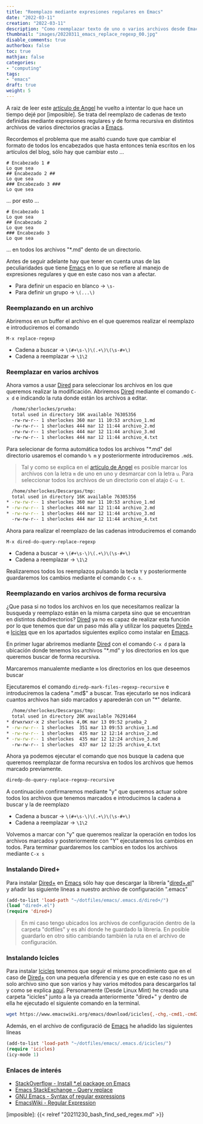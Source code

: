 ```yaml
---
title: "Reemplazo mediante expresiones regulares en Emacs"
date: "2022-03-11"
creation: "2022-03-11"
description: "Como reemplazar texto de uno o varios archivos desde Emacs gracias al uso de las expresiones regulares, incluso de forma recursiva."
thumbnail: "images/20220311_emacs_replace_regexp_00.jpg"
disable_comments: true
authorbox: false
toc: true
mathjax: false
categories:
- "computing"
tags:
- "emacs"
draft: true
weight: 5
---
```

A raiz de leer este [artículo de Angel] he vuelto a intentar lo que hace un tiempo dejé por [imposible]. Se trata del reemplazo de cadenas de texto definidas mediante expresiones regulares y de forma recursiva en distintos archivos de varios directorios gracias a [Emacs].
<!--more-->
Recordemos el problema que me asaltó cuando tuve que cambiar el formato de todos los encabezados que hasta entonces tenía escritos en los artículos del blog, sólo hay que cambiar esto ...

```
# Encabezado 1 #
Lo que sea
## Encabezado 2 ##
Lo que sea
### Encabezado 3 ###
Lo que sea
```

... por esto ...

```
# Encabezado 1
Lo que sea
## Encabezado 2
Lo que sea
### Encabezado 3
Lo que sea
```

... en todos los archivos "*.md" dento de un directorio.

Antes de seguir adelante hay que tener en cuenta unas de las peculiaridades que tiene [Emacs] en lo que se refiere al manejo de expresiones regulares y que en este caso nos van a afectar.
- Para definir un espacio en blanco → `\s-`
- Para definir un grupo → `\(...\)`

### Reemplazando en un archivo
Abriremos en un buffer el archivo en el que queremos realizar el reemplazo e introduciremos el comando

```
M-x replace-regexp
```
- Cadena a buscar → `\(#+\s-\)\(.+\)\(\s-#+\)`
- Cadena a reemplazar → `\1\2`

### Reemplazar en varios archivos
Ahora vamos a usar [Dired] para seleccionar los archivos en los que queremos realizar la modificación. Abriremos [Dired] mediante el comando `C-x d` e indicando la ruta donde están los archivos a editar.

``` bash
  /home/sherlockes/prueba:
  total used in directory 16K available 76305356
  -rw-rw-r-- 1 sherlockes 360 mar 11 10:53 archivo_1.md
  -rw-rw-r-- 1 sherlockes 444 mar 12 11:44 archivo_2.md
  -rw-rw-r-- 1 sherlockes 444 mar 12 11:44 archivo_3.md
  -rw-rw-r-- 1 sherlockes 444 mar 12 11:44 archivo_4.txt
```
Para selecionar de forma automática todos los archivos "*.md" del directorio usaremos el comando `% m` y posteriormente introduciremos `.md$`.

> Tal y como se explica en el [artículo de Angel] es posible marcar los archivos con la letra `m` de uno en uno y desmarcar con la letra `u`. Para seleccionar todos los archivos de un directorio con el atajo `C-u t`.

``` bash
  /home/sherlockes/Descargas/tmp:
  total used in directory 16K available 76305356
* -rw-rw-r-- 1 sherlockes 360 mar 11 10:53 archivo_1.md
* -rw-rw-r-- 1 sherlockes 444 mar 12 11:44 archivo_2.md
* -rw-rw-r-- 1 sherlockes 444 mar 12 11:44 archivo_3.md
  -rw-rw-r-- 1 sherlockes 444 mar 12 11:44 archivo_4.txt
```

Ahora para realizar el reemplazo de las cadenas introduciremos el comando

```
M-x dired-do-query-replace-regexp
```

- Cadena a buscar → `\(#+\s-\)\(.+\)\(\s-#+\)`
- Cadena a reemplazar → `\1\2`

Realizaremos todos los reemplazos pulsando la tecla `Y` y posteriormente guardaremos los cambios mediante el comando `C-x s`.

### Reemplazando en varios archivos de forma recursiva
¿Que pasa si no todos los archivos en los que necesitamos realizar la busqueda y reemplazo están en la misma carpeta sino que se encuentran en distintos dubdirectorios? [Dired] ya no es capaz de realizar esta función por lo que tenemos que dar un paso más alla y utilizar los paquetes [Dired+] e [Icicles] que en los apartados siguientes explico como instalar en [Emacs].

En primer lugar abriremos mediante [Dired] con el comando `C-x d` para la ubicación donde tenemos los archivos "*.md" y los directorios en los que queremos buscar de forma recursiva.

Marcaremos manualemte mediante `m` los directorios en los que deseemos buscar

Ejecutaremos el comando `diredp-mark-files-regexp-recursive` e introduciremos la cadena "\.md$" a buscar. Tras ejecutarlo se nos indicará cuantos archivos han sido marcados y aparederán con un "*" delante.
``` bash
  /home/sherlockes/Descargas/tmp:
  total used in directory 20K available 76291464
* drwxrwxr-x 2 sherlockes 4,0K mar 13 09:52 prueba_2
* -rw-rw-r-- 1 sherlockes  351 mar 13 09:53 archivo_1.md
* -rw-rw-r-- 1 sherlockes  435 mar 12 12:14 archivo_2.md
* -rw-rw-r-- 1 sherlockes  435 mar 12 12:24 archivo_3.md
  -rw-rw-r-- 1 sherlockes  437 mar 12 12:25 archivo_4.txt
```
Ahora ya podemos ejecutar el comando que nos busque la cadena que queremos reemplazar de forma recursiva en todos los archivos que hemos marcado previamente.
``` lisp
diredp-do-query-replace-regexp-recursive
```
A continuación confirmaremos mediante "y" que queremos actuar sobre todos los archivos que tenemos marcados e introducimos la cadena a buscar y la de reemplazo
- Cadena a buscar → `\(#+\s-\)\(.+\)\(\s-#+\)`
- Cadena a reemplazar → `\1\2`

Volvemos a marcar con "y" que queremos realizar la operación en todos los archivos marcados y posteriormente con "Y" ejecutaremos los cambios en todos.
Para terminar guardaremos los cambios en todos los archivos mediante `C-x s`


### Instalando Dired+
Para instalar [Dired+] en [Emacs] sólo hay que descargar la librería "[dired+.el]" y añadir las siguiente líneas a nuestro archivo de configuración ".emacs"

``` lisp
(add-to-list 'load-path "~/dotfiles/emacs/.emacs.d/dired+/")
(load "dired+.el")
(require 'dired+)
```

> En mi caso tengo ubicados los archivos de configuración dentro de la carpeta "dotfiles" y es ahí donde he guardado la librería. En posible guardarlo en otro sitio cambiando también la ruta en el archivo de configuración.

### Instalando Icicles
Para instalar [Icicles] tenemos que seguir el mismo procedimiento que en el caso de [Dired+] con una pequeña diferencia y es que en este caso no es un solo archivo sino que son varios y hay varios métodos para descargarlos tal y como se explica [aquí]. Personamente (Desde Linux Mint) he creado una carpeta "icicles" junto a la ya creada anteriormente "dired+" y dentro de ella he ejecutado el siguiente comando en la terminal.

``` bash
wget https://www.emacswiki.org/emacs/download/icicles{,-chg,-cmd1,-cmd2,-doc1,-doc2,-face,-fn,-mac,-mcmd,-mode,-opt,-var}.el
```

Además, en el archivo de configuració de [Emacs] he añadido las siguientes líneas

``` lisp
(add-to-list 'load-path "~/dotfiles/emacs/.emacs.d/icicles/")
(require 'icicles)
(icy-mode 1)
```

### Enlaces de interés
- [StackOverflow - Install *.el package on Emacs](https://stackoverflow.com/questions/6400447/how-to-install-a-emacs-plugin-many-times-its-a-el-file-on-windows-platform)
- [Emacs StackExchange - Query replace](https://emacs.stackexchange.com/questions/26602/query-replace-on-directory)
- [GNU Emacs - Syntax of regular expressions](https://www.gnu.org/software/emacs/manual/html_node/emacs/Regexps.html)
- [EmacsWiki - Regular Expression](https://www.emacswiki.org/emacs/RegularExpression#h5o-5)

[aquí]: https://www.emacswiki.org/emacs/Icicles_-_Libraries#h5o-6
[artículo de Angel]: https://ugeek.github.io/blog/post/2022-03-08-reemplazar-texto-de-uno-o-varios-archivos-con-dired-en-emacs.html
[Dired]: https://www.emacswiki.org/emacs/DiredMode
[Dired+]: https://www.emacswiki.org/emacs/DiredPlus
[dired+.el]: https://www.emacswiki.org/emacs/download/dired%2b.el
[Emacs]: https://www.gnu.org/software/emacs/
[Icicles]: https://www.emacswiki.org/emacs/Icicles
[imposible]: {{< relref "20211230_bash_find_sed_regex.md" >}}


[image-01]: /images/20220311_emacs_replace_regexp_01.jpg
[image-02]: /images/20220311_emacs_replace_regexp_02.jpg
[image-03]: /images/20220311_emacs_replace_regexp_03.jpg
[image-04]: /images/20220311_emacs_replace_regexp_04.jpg
[image-05]: /images/20220311_emacs_replace_regexp_05.jpg
[image-06]: /images/20220311_emacs_replace_regexp_06.jpg
[image-07]: /images/20220311_emacs_replace_regexp_07.jpg
[image-08]: /images/20220311_emacs_replace_regexp_08.jpg
[image-09]: /images/20220311_emacs_replace_regexp_09.jpg
